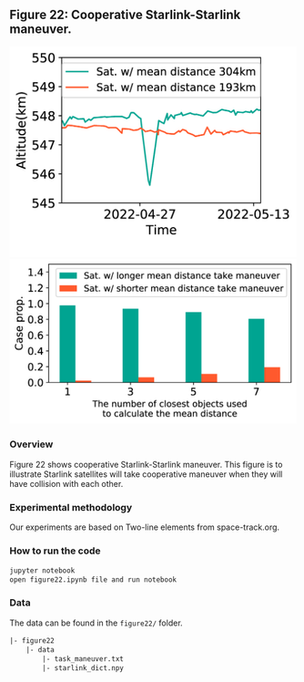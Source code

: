 ## Figure 22: Cooperative Starlink-Starlink maneuver.

<div align=center><img src="./figure22a.png" width=""><img src="./figure22b.png" width=""></div>

### Overview
Figure 22 shows cooperative Starlink-Starlink maneuver.
This figure is to illustrate Starlink satellites will take cooperative maneuver when they will have collision with each other.


### Experimental methodology
Our experiments are based on Two-line elements from space-track.org.


### How to run the code
```
jupyter notebook
open figure22.ipynb file and run notebook
```

### Data
The data can be found in the `figure22/` folder.

	|- figure22
		|- data
			|- task_maneuver.txt
			|- starlink_dict.npy